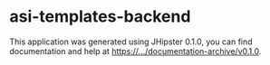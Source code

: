 # asi-templates-backend
This application was generated using JHipster 0.1.0, you can find documentation and help at [https://.../documentation-archive/v0.1.0](https://.../documentation-archive/v0.1.0).


